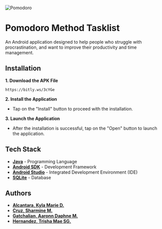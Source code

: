 ![Pomodoro](header.png)

# Pomodoro Method Tasklist
An Android application designed to help people who struggle with procrastination, and want to improve their productivity and time management.

## Installation

**1. Download the APK File**

    https://bitly.ws/3cYGe

**2. Install the Application**
- Tap on the "Install" button to proceed with the installation.

**3. Launch the Application**
- After the installation is successful, tap on the "Open" button to launch the application.

## Tech Stack

- **[Java](https://www.java.com/en/)** - Programming Language
- **[Android SDK](https://developer.android.com/studio?gclid=CjwKCAiA_OetBhAtEiwAPTeQZzahV4-eE4M-5OSXtw9_26tR8N_y8iC5y22RAl9XvU7lKYW7LGS2HxoCOwAQAvD_BwE&gclsrc=aw.ds)** - Development Framework
- **[Android Studio](https://developer.android.com/studio?gclid=CjwKCAiA_OetBhAtEiwAPTeQZwSlYK_GHXMabRxMgh-uqOxGzNiewvKA66HS27sAI565Oswk4QbkAxoCkO0QAvD_BwE&gclsrc=aw.ds)** - Integrated Development Environment (IDE)
- **[SQLite](https://www.sqlite.org/index.html)** - Database

## Authors

- **[Alcantara, Kyla Marie D.](https://github.com/alcntrkyle)**
- **[Cruz, Sharmine M.](https://github.com/SharmCruz)**
- **[Gatchalian, Aaronn Daphne M.](https://github.com/d4phne)**
- **[Hernandez, Trisha Mae SG.](https://github.com/seapiphany)**
